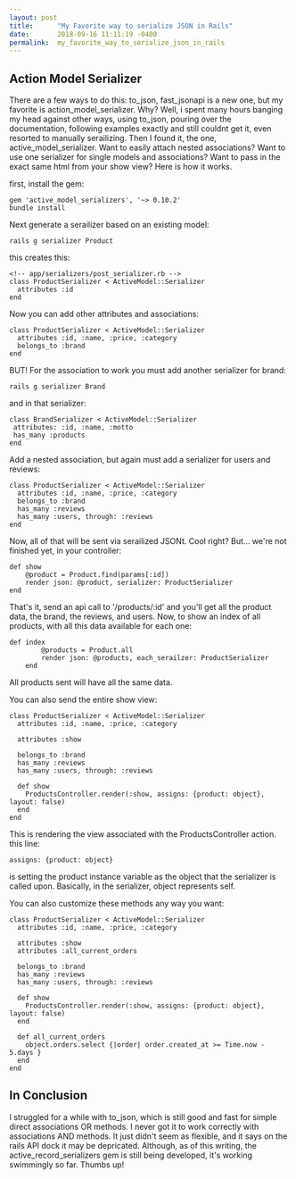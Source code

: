 ```yaml
---
layout: post
title:      "My Favorite way to serialize JSON in Rails"
date:       2018-09-16 11:11:19 -0400
permalink:  my_favorite_way_to_serialize_json_in_rails
---
```




## Action Model Serializer

There are a few ways to do this: to_json, fast_jsonapi is a new one, but my favorite is action_model_serializer. Why? Well, i spent many hours banging my head against other ways, using to_json, pouring over the documentation, following examples exactly and still couldnt get it, even resorted to manually serailizing. Then I found it, the one, active_model_serializer. Want to easily attach nested associations? Want to use one serializer for single models and associations? Want to pass in the exact same html from your show view? Here is how it works. 

first, install the gem:

```
gem 'active_model_serializers', '~> 0.10.2'
bundle install
```

Next generate a serailizer based on an existing model:
```
rails g serializer Product
```

this creates this:
```
<!-- app/serializers/post_serializer.rb -->
class ProductSerializer < ActiveModel::Serializer
  attributes :id
end

```
Now you can add other attributes and associations:
```
class ProductSerializer < ActiveModel::Serializer
  attributes :id, :name, :price, :category
  belongs_to :brand
end
```
BUT! For the association to work you must add another serializer for brand:
```
rails g serializer Brand
```
and in that serializer:
```
class BrandSerializer < ActiveModel::Serializer
 attributes: :id, :name, :motto
 has_many :products
end
```

Add a nested association, but again must add a serializer for users and reviews:
```
class ProductSerializer < ActiveModel::Serializer
  attributes :id, :name, :price, :category
  belongs_to :brand
  has_many :reviews
  has_many :users, through: :reviews
end
```

Now, all of that will be sent via serailized JSONt. Cool right? But... we're not finished yet, in your controller:
```
def show
	@product = Product.find(params[:id])
	render json: @product, serializer: ProductSerializer
end
```
That's it, send an api call to '/products/:id' and you'll get all the product data, the brand, the reviews, and users. Now, to show an index of all products, with all this data available for each one:

```
def index
		@products = Product.all
		render json: @products, each_serailzer: ProductSerializer
	end
```

All products sent will have all the same data.

You can also send the entire show view:
```
class ProductSerializer < ActiveModel::Serializer
  attributes :id, :name, :price, :category

  attributes :show

  belongs_to :brand
  has_many :reviews
  has_many :users, through: :reviews

  def show
  	ProductsController.render(:show, assigns: {product: object}, layout: false)
  end
end
```

This is rendering the view associated with the ProductsController action. this line:
```
assigns: {product: object}
```
is setting the product instance variable as the object that the serializer is called upon. Basically, in the serializer, object represents self. 

You can also customize these methods any way you want:
```
class ProductSerializer < ActiveModel::Serializer
  attributes :id, :name, :price, :category

  attributes :show
  attributes :all_current_orders

  belongs_to :brand
  has_many :reviews
  has_many :users, through: :reviews

  def show
  	ProductsController.render(:show, assigns: {product: object}, layout: false)
  end

  def all_current_orders
  	object.orders.select {|order| order.created_at >= Time.now - 5.days }
  end
end
```

## In Conclusion

I struggled for a while with to_json, which is still good and fast for simple direct associations OR methods. I never got it to work correctly with associations AND methods. It just didn't seem as flexible, and it says on the rails API dock it may be depricated. Although, as of this writing, the active_record_serializers gem is still being developed, it's working swimmingly so far. Thumbs up! 
